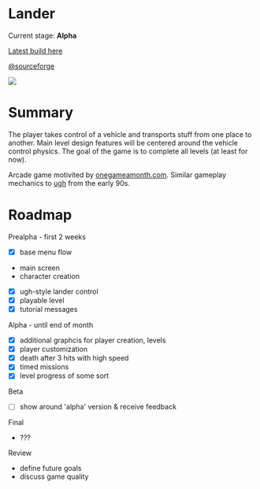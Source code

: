 Lander
===
Current stage: **Alpha**

[Latest build here](https://sourceforge.net/projects/lander-april/files/latest/download?source=files)

[@sourceforge](https://sourceforge.net/projects/lander-april/files/builds/)

![](http://i.imgur.com/k02S28H.jpg)

Summary
===
The player takes control of a vehicle and transports stuff from one place to another. Main level design features will be centered around the vehicle control physics. The goal of the game is to complete all levels (at least for now). 

Arcade game motivited by [onegameamonth.com](onegameamonth.com). Similar gameplay mechanics to [ugh](http://en.wikipedia.org/wiki/Ugh!) from the early 90s. 

Roadmap
========


Prealpha - first 2 weeks
- [x] base menu flow
- main screen
- character creation
- [x] ugh-style lander control
- [x] playable level
- [x] tutorial messages

Alpha - until end of month
- [x] additional graphcis for player creation, levels
- [x] player customization
- [x] death after 3 hits with high speed 
- [x] timed missions
- [x] level progress of some sort

Beta
- [ ] show around 'alpha' version & receive feedback

Final 
- ???

Review
- define future goals
- discuss game quality
